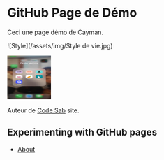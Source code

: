 # GitHub Page de Démo

Ceci une page démo de Cayman.

![Style](/assets/img/Style de vie.jpg)

<img src="/assets/img/Style de vie.jpg" width="100" height="100">

Auteur de [Code Sab](https://code-maven.com/) site.


## Experimenting with GitHub pages

* [About](/about)
